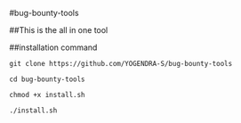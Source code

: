 #bug-bounty-tools

##This is the all in one tool


##installation command 

```
git clone https://github.com/YOGENDRA-S/bug-bounty-tools 
```
```
cd bug-bounty-tools 
```
```
chmod +x install.sh 
```
```
./install.sh 
```
